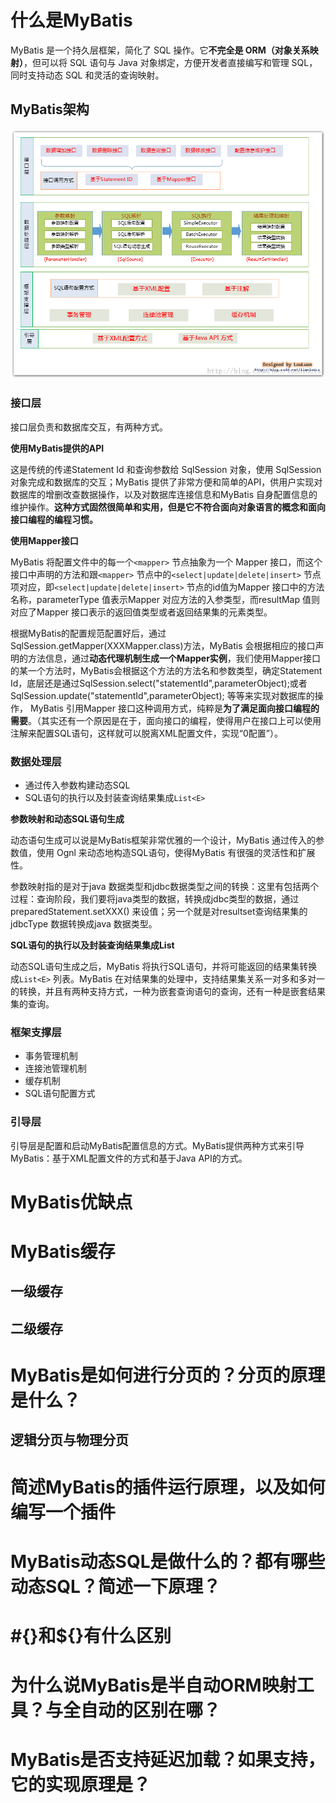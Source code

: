 # 什么是MyBatis

MyBatis 是一个持久层框架，简化了 SQL 操作。它**不完全是 ORM（对象关系映射）**，但可以将 SQL 语句与 Java 对象绑定，方便开发者直接编写和管理 SQL，同时支持动态 SQL 和灵活的查询映射。

## MyBatis架构

![img](MyBatis面试题.assets/mybatis-y-arch-1.png)

### **接口层**

接口层负责和数据库交互，有两种方式。

**使用MyBatis提供的API**

这是传统的传递Statement Id 和查询参数给 SqlSession 对象，使用 SqlSession对象完成和数据库的交互；MyBatis 提供了非常方便和简单的API，供用户实现对数据库的增删改查数据操作，以及对数据库连接信息和MyBatis 自身配置信息的维护操作。**这种方式固然很简单和实用，但是它不符合面向对象语言的概念和面向接口编程的编程习惯。**

**使用Mapper接口**

MyBatis 将配置文件中的每一个`<mapper>` 节点抽象为一个 Mapper 接口，而这个接口中声明的方法和跟`<mapper>` 节点中的`<select|update|delete|insert>` 节点项对应，即`<select|update|delete|insert>` 节点的id值为Mapper 接口中的方法名称，parameterType 值表示Mapper 对应方法的入参类型，而resultMap 值则对应了Mapper 接口表示的返回值类型或者返回结果集的元素类型。

根据MyBatis的配置规范配置好后，通过SqlSession.getMapper(XXXMapper.class)方法，MyBatis 会根据相应的接口声明的方法信息，通过**动态代理机制生成一个Mapper实例**，我们使用Mapper接口的某一个方法时，MyBatis会根据这个方法的方法名和参数类型，确定Statement Id，底层还是通过SqlSession.select("statementId",parameterObject);或者SqlSession.update("statementId",parameterObject); 等等来实现对数据库的操作， MyBatis 引用Mapper 接口这种调用方式，纯粹是**为了满足面向接口编程的需要**。（其实还有一个原因是在于，面向接口的编程，使得用户在接口上可以使用注解来配置SQL语句，这样就可以脱离XML配置文件，实现“0配置”）。

### **数据处理层**

- 通过传入参数构建动态SQL
- SQL语句的执行以及封装查询结果集成`List<E>`

**参数映射和动态SQL语句生成**

动态语句生成可以说是MyBatis框架非常优雅的一个设计，MyBatis 通过传入的参数值，使用 Ognl 来动态地构造SQL语句，使得MyBatis 有很强的灵活性和扩展性。

参数映射指的是对于java 数据类型和jdbc数据类型之间的转换：这里有包括两个过程：查询阶段，我们要将java类型的数据，转换成jdbc类型的数据，通过 preparedStatement.setXXX() 来设值；另一个就是对resultset查询结果集的jdbcType 数据转换成java 数据类型。

**SQL语句的执行以及封装查询结果集成List**

动态SQL语句生成之后，MyBatis 将执行SQL语句，并将可能返回的结果集转换成`List<E>` 列表。MyBatis 在对结果集的处理中，支持结果集关系一对多和多对一的转换，并且有两种支持方式，一种为嵌套查询语句的查询，还有一种是嵌套结果集的查询。

### **框架支撑层**

- 事务管理机制
- 连接池管理机制
- 缓存机制
- SQL语句配置方式

### **引导层**

引导层是配置和启动MyBatis配置信息的方式。MyBatis提供两种方式来引导MyBatis：基于XML配置文件的方式和基于Java API的方式。

# MyBatis优缺点



# MyBatis缓存

## 一级缓存



## 二级缓存



# MyBatis是如何进行分页的？分页的原理是什么？

## 逻辑分页与物理分页

# 简述MyBatis的插件运行原理，以及如何编写一个插件



# MyBatis动态SQL是做什么的？都有哪些动态SQL？简述一下原理？



# #{}和${}有什么区别



# 为什么说MyBatis是半自动ORM映射工具？与全自动的区别在哪？



# MyBatis是否支持延迟加载？如果支持，它的实现原理是？